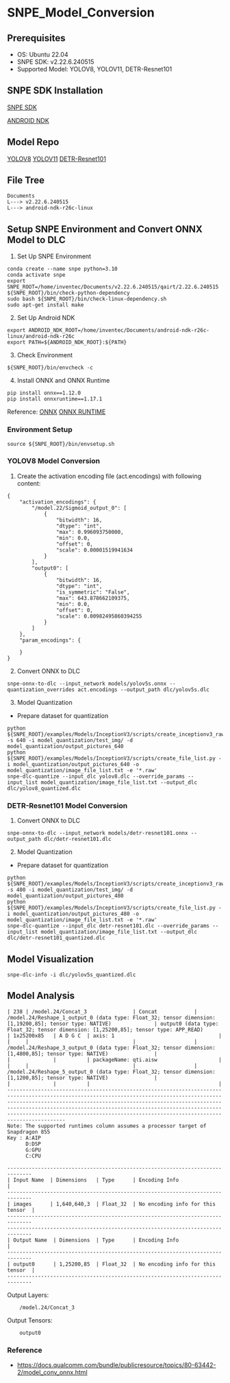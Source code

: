 # SNPE_Model_Conversion

## Prerequisites
* OS: Ubuntu 22.04
* SNPE SDK: v2.22.6.240515
* Supported Model: YOLOV8, YOLOV11, DETR-Resnet101

## SNPE SDK Installation
[SNPE SDK](https://www.qualcomm.com/developer/software/neural-processing-sdk-for-ai)

[ANDROID NDK](https://dl.google.com/android/repository/android-ndk-r26c-linux.zip)

## Model Repo
[YOLOV8](https://docs.ultralytics.com/models/yolov8/)
[YOLOV11](https://docs.ultralytics.com/models/yolo11/)
[DETR-Resnet101](https://aihub.qualcomm.com/models/detr_resnet101)

## File Tree
```
Documents
L---> v2.22.6.240515
L---> android-ndk-r26c-linux
```

## Setup SNPE Environment and Convert ONNX Model to DLC
1. Set Up SNPE Environment
```
conda create --name snpe python=3.10
conda activate snpe
export SNPE_ROOT=/home/inventec/Documents/v2.22.6.240515/qairt/2.22.6.240515
${SNPE_ROOT}/bin/check-python-dependency
sudo bash ${SNPE_ROOT}/bin/check-linux-dependency.sh
sudo apt-get install make
```
2. Set Up Android NDK
```
export ANDROID_NDK_ROOT=/home/inventec/Documents/android-ndk-r26c-linux/android-ndk-r26c
export PATH=${ANDROID_NDK_ROOT}:${PATH}
```

3. Check Environment
```
${SNPE_ROOT}/bin/envcheck -c
```

4. Install ONNX and ONNX Runtime
```
pip install onnx==1.12.0
pip install onnxruntime==1.17.1
```
Reference:
[ONNX](https://pypi.org/project/onnx/1.12.0/)
[ONNX RUNTIME](https://pypi.org/project/onnxruntime/1.17.1/)

### Environment Setup
```
source ${SNPE_ROOT}/bin/envsetup.sh
```

### YOLOV8 Model Conversion
1. Create the activation encoding file (act.encodings) with following content:
```
{
    "activation_encodings": {
        "/model.22/Sigmoid_output_0": [
            {
                "bitwidth": 16,
                "dtype": "int",
                "max": 0.996093750000,
                "min": 0.0,
                "offset": 0,
                "scale": 0.00001519941634
            }
        ],
        "output0": [
            {
                "bitwidth": 16,
                "dtype": "int",
                "is_symmetric": "False",
                "max": 643.878662109375,
                "min": 0.0,
                "offset": 0,
                "scale": 0.00982495860394255
            }
        ]
    },
    "param_encodings": {
    
    }
}
```
2. Convert ONNX to DLC
```
snpe-onnx-to-dlc --input_network models/yolov5s.onnx --quantization_overrides act.encodings --output_path dlc/yolov5s.dlc
```

3. Model Quantization
* Prepare dataset for quantization
```
python ${SNPE_ROOT}/examples/Models/InceptionV3/scripts/create_inceptionv3_raws.py -s 640 -i model_quantization/test_img/ -d model_quantization/output_pictures_640
python ${SNPE_ROOT}/examples/Models/InceptionV3/scripts/create_file_list.py -i model_quantization/output_pictures_640 -o model_quantization/image_file_list.txt -e '*.raw'
snpe-dlc-quantize --input_dlc yolov8.dlc --override_params --input_list model_quantization/image_file_list.txt --output_dlc dlc/yolov8_quantized.dlc
```

### DETR-Resnet101 Model Conversion
1. Convert ONNX to DLC
```
snpe-onnx-to-dlc --input_network models/detr-resnet101.onnx --output_path dlc/detr-resnet101.dlc
```
2. Model Quantization
* Prepare dataset for quantization
```
python ${SNPE_ROOT}/examples/Models/InceptionV3/scripts/create_inceptionv3_raws.py -s 480 -i model_quantization/test_img/ -d model_quantization/output_pictures_480
python ${SNPE_ROOT}/examples/Models/InceptionV3/scripts/create_file_list.py -i model_quantization/output_pictures_480 -o model_quantization/image_file_list.txt -e '*.raw'
snpe-dlc-quantize --input_dlc detr-resnet101.dlc --override_params --input_list model_quantization/image_file_list.txt --output_dlc dlc/detr-resnet101_quantized.dlc
```

## Model Visualization
```
snpe-dlc-info -i dlc/yolov5s_quantized.dlc
```

## Model Analysis
```
| 238 | /model.24/Concat_3               | Concat            | /model.24/Reshape_1_output_0 (data type: Float_32; tensor dimension: [1,19200,85]; tensor type: NATIVE)              | output0 (data type: Float_32; tensor dimension: [1,25200,85]; tensor type: APP_READ)                                 | 1x25200x85   | A D G C  | axis: 1                                  |
|     |                                  |                   | /model.24/Reshape_3_output_0 (data type: Float_32; tensor dimension: [1,4800,85]; tensor type: NATIVE)               |                                                                                                                      |              |          | packageName: qti.aisw                    |
|     |                                  |                   | /model.24/Reshape_5_output_0 (data type: Float_32; tensor dimension: [1,1200,85]; tensor type: NATIVE)               |                                                                                                                      |              |          |                                          |
---------------------------------------------------------------------------------------------------------------------------------------------------------------------------------------------------------------------------------------------------------------------------------------------------------------------------------------------------------------------------------
Note: The supported runtimes column assumes a processor target of Snapdragon 855
Key : A:AIP
      D:DSP
      G:GPU
      C:CPU

------------------------------------------------------------------------------
| Input Name  | Dimensions   | Type      | Encoding Info                     |
------------------------------------------------------------------------------
| images      | 1,640,640,3  | Float_32  | No encoding info for this tensor  |
------------------------------------------------------------------------------
------------------------------------------------------------------------------
| Output Name  | Dimensions  | Type      | Encoding Info                     |
------------------------------------------------------------------------------
| output0      | 1,25200,85  | Float_32  | No encoding info for this tensor  |
------------------------------------------------------------------------------
```
Output Layers:
```
    /model.24/Concat_3
``` 
Output Tensors:
```
    output0
```

### Reference
* https://docs.qualcomm.com/bundle/publicresource/topics/80-63442-2/model_conv_onnx.html
